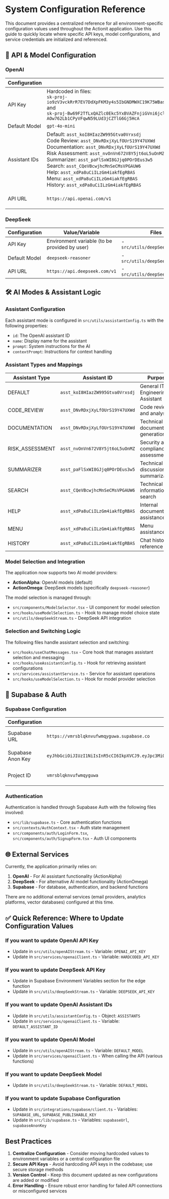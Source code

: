
# System Configuration Reference

This document provides a centralized reference for all environment-specific configuration values used throughout the Actionit application. Use this guide to quickly locate where specific API keys, model configurations, and service credentials are initialized and referenced.

## 📌 API & Model Configuration

### OpenAI

| Configuration | Value/Variable | Files |
|---------------|----------------|-------|
| API Key | Hardcoded in files: <br>`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` <br> and <br> `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` | - `src/utils/openAIStream.ts` <br> - `src/services/openaiClient.ts` |
| Default Model | `gpt-4o-mini` | - `src/utils/openAIStream.ts` |
| Assistant IDs | Default: `asst_koI8HIazZW995Gtva0Vrxsdj` <br> Code Review: `asst_DNvRDxjXyLfOUrS19Y47UXWd` <br> Documentation: `asst_DNvRDxjXyLfOUrS19Y47UXWd` <br> Risk Assessment: `asst_nvOnVn672V8Y5jt6oL5uOnMZ` <br> Summarizer: `asst_paFlSxWI8GJjq0POrDEus3w5` <br> Search: `asst_CQeVBcwjhcMnSeCMsVPGAUW6` <br> Help: `asst_xdPa8uCiILzGm4iakfEgRBAS` <br> Menu: `asst_xdPa8uCiILzGm4iakfEgRBAS` <br> History: `asst_xdPa8uCiILzGm4iakfEgRBAS` | - `src/utils/assistantConfig.ts` <br> - `src/services/openaiClient.ts` |
| API URL | `https://api.openai.com/v1` | - `src/utils/openAIStream.ts` <br> - `src/services/openaiClient.ts` |

### DeepSeek

| Configuration | Value/Variable | Files |
|---------------|----------------|-------|
| API Key | Environment variable (to be provided by user) | - `src/utils/deepSeekStream.ts` |
| Default Model | `deepseek-reasoner` | - `src/utils/deepSeekStream.ts` |
| API URL | `https://api.deepseek.com/v1` | - `src/utils/deepSeekStream.ts` |

## 🛠️ AI Modes & Assistant Logic

### Assistant Configuration

Each assistant mode is configured in `src/utils/assistantConfig.ts` with the following properties:
- `id`: The OpenAI assistant ID
- `name`: Display name for the assistant
- `prompt`: System instructions for the AI
- `contextPrompt`: Instructions for context handling

### Assistant Types and Mappings

| Assistant Type | Assistant ID | Purpose | 
|---------------|--------------|---------|
| DEFAULT | `asst_koI8HIazZW995Gtva0Vrxsdj` | General IT Engineering Assistant |
| CODE_REVIEW | `asst_DNvRDxjXyLfOUrS19Y47UXWd` | Code review and analysis |
| DOCUMENTATION | `asst_DNvRDxjXyLfOUrS19Y47UXWd` | Technical documentation generation |
| RISK_ASSESSMENT | `asst_nvOnVn672V8Y5jt6oL5uOnMZ` | Security and compliance assessment |
| SUMMARIZER | `asst_paFlSxWI8GJjq0POrDEus3w5` | Technical discussion summarization |
| SEARCH | `asst_CQeVBcwjhcMnSeCMsVPGAUW6` | Technical information search |
| HELP | `asst_xdPa8uCiILzGm4iakfEgRBAS` | Internal documentation assistance |
| MENU | `asst_xdPa8uCiILzGm4iakfEgRBAS` | Menu assistance |
| HISTORY | `asst_xdPa8uCiILzGm4iakfEgRBAS` | Chat history reference |

### Model Selection and Integration

The application now supports two AI model providers:
- **ActionAlpha**: OpenAI models (default)
- **ActionOmega**: DeepSeek models (specifically `deepseek-reasoner`)

The model selection is managed through:
- `src/components/ModelSelector.tsx` - UI component for model selection
- `src/hooks/useModelSelection.ts` - Hook to manage model choice state
- `src/utils/deepSeekStream.ts` - DeepSeek API integration

### Selection and Switching Logic

The following files handle assistant selection and switching:
- `src/hooks/useChatMessages.tsx` - Core hook that manages assistant selection and messaging
- `src/hooks/useAssistantConfig.ts` - Hook for retrieving assistant configurations
- `src/services/assistantService.ts` - Service for assistant operations
- `src/hooks/useModelSelection.ts` - Hook for model provider selection

## 🔐 Supabase & Auth

### Supabase Configuration

| Configuration | Value/Variable | Files |
|---------------|----------------|-------|
| Supabase URL | `https://vmrsblqknvufwmqyguwa.supabase.co` | - `src/integrations/supabase/client.ts` <br> - `src/lib/supabase.ts` |
| Supabase Anon Key | `eyJhbGciOiJIUzI1NiIsInR5cCI6IkpXVCJ9.eyJpc3MiOiJzdXBhYmFzZSIsInJlZiI6InZtcnNibHFrbnZ1ZndtcXlndXdhIiwicm9sZSI6ImFub24iLCJpYXQiOjE3NDMzMDEyNzgsImV4cCI6MjA1ODg3NzI3OH0.j5nqncsCWWoJeRjWOgNAvi1bsRfzdCmoMEu4u9qoSy4` | - `src/integrations/supabase/client.ts` <br> - `src/lib/supabase.ts` |
| Project ID | `vmrsblqknvufwmqyguwa` | - `src/integrations/supabase/client.ts` <br> - `src/lib/supabase.ts` |

### Authentication

Authentication is handled through Supabase Auth with the following files involved:
- `src/lib/supabase.ts` - Core authentication functions
- `src/contexts/AuthContext.tsx` - Auth state management
- `src/components/auth/LoginForm.tsx`, `src/components/auth/SignupForm.tsx` - Auth UI components

## 🌐 External Services

Currently, the application primarily relies on:
1. **OpenAI** - For AI assistant functionality (ActionAlpha)
2. **DeepSeek** - For alternative AI model functionality (ActionOmega)
3. **Supabase** - For database, authentication, and backend functions

There are no additional external services (email providers, analytics platforms, vector databases) configured at this time.

## ✅ Quick Reference: Where to Update Configuration Values

### If you want to update OpenAI API Key
- Update in `src/utils/openAIStream.ts` - Variable: `OPENAI_API_KEY`
- Update in `src/services/openaiClient.ts` - Variable: `HARDCODED_API_KEY`

### If you want to update DeepSeek API Key
- Update in Supabase Environment Variables section for the edge function
- Update in `src/utils/deepSeekStream.ts` - Variable: `DEEPSEEK_API_KEY` 

### If you want to update OpenAI Assistant IDs
- Update in `src/utils/assistantConfig.ts` - Object: `ASSISTANTS`
- Update in `src/services/openaiClient.ts` - Variable: `DEFAULT_ASSISTANT_ID`

### If you want to update OpenAI Model
- Update in `src/utils/openAIStream.ts` - Variable: `DEFAULT_MODEL`
- Update in `src/services/openaiClient.ts` - When calling the API (various functions)

### If you want to update DeepSeek Model
- Update in `src/utils/deepSeekStream.ts` - Variable: `DEFAULT_MODEL`

### If you want to update Supabase Configuration
- Update in `src/integrations/supabase/client.ts` - Variables: `SUPABASE_URL`, `SUPABASE_PUBLISHABLE_KEY`
- Update in `src/lib/supabase.ts` - Variables: `supabaseUrl`, `supabaseAnonKey`

## Best Practices

1. **Centralize Configuration** - Consider moving hardcoded values to environment variables or a central configuration file
2. **Secure API Keys** - Avoid hardcoding API keys in the codebase; use secure storage methods
3. **Version Control** - Keep this document updated as new configurations are added or modified
4. **Error Handling** - Ensure robust error handling for failed API connections or misconfigured services
